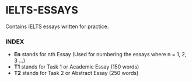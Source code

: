 # IELTS-ESSAYS
Contains IELTS essays written for practice.

### INDEX
- **En** stands for nth Essay (Used for numbering the essays where n = 1, 2, 3 ...)
- **T1** stands for Task 1 or Academic Essay (150 words)
- **T2** stands for Task 2 or Abstract Essay (250 words)
